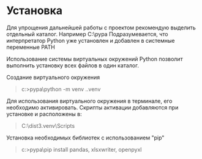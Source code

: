 # Установка

Для упрощения дальнейшей работы с проектом рекомендую выделить отдельный каталог.
Например C:\pypa
Подразумевается, что интерпретатор Python уже установлен и добавлен в системные переменные PATH

Использование системы виртуальных окружений Python позволит выполнить установку всех файлов в один каталог.

Создание виртуального окружения
> c:\>pypa\python -m venv .\.venv

Для использования виртуального окружения в терминале, его необходимо активировать.
Скрипты активации добавляются при установке и расположены в: 
> C:\dist3\.venv\Scripts

Установка необходимых библиотек с использованием "pip"

> c:\>pypa\pip install pandas, xlsxwriter, openpyxl



